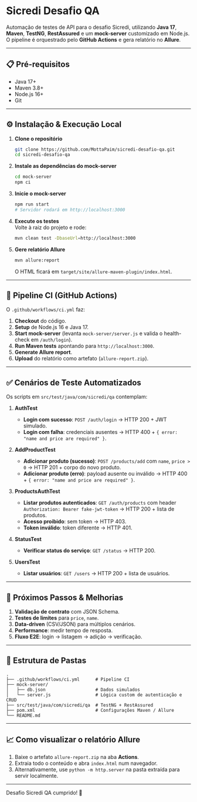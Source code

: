 # Sicredi Desafio QA

Automação de testes de API para o desafio Sicredi, utilizando **Java 17**, **Maven**, **TestNG**, **RestAssured** e um **mock-server** customizado em Node.js. O pipeline é orquestrado pelo **GitHub Actions** e gera relatório no **Allure**.

---

## 📋 Pré-requisitos

- Java 17+
- Maven 3.8+
- Node.js 16+
- Git

---

## ⚙️ Instalação & Execução Local

1. **Clone o repositório**  
   ```bash
   git clone https://github.com/MottaPaim/sicredi-desafio-qa.git
   cd sicredi-desafio-qa
   ```

2. **Instale as dependências do mock-server**  
   ```bash
   cd mock-server
   npm ci
   ```

3. **Inicie o mock-server**  
   ```bash
   npm run start
   # Servidor rodará em http://localhost:3000
   ```

4. **Execute os testes**  
   Volte à raiz do projeto e rode:
   ```bash
   mvn clean test -DbaseUrl=http://localhost:3000
   ```

5. **Gere relatório Allure**  
   ```bash
   mvn allure:report
   ```
   O HTML ficará em `target/site/allure-maven-plugin/index.html`.

---

## 🚀 Pipeline CI (GitHub Actions)

O `.github/workflows/ci.yml` faz:

1. **Checkout** do código.
2. **Setup** de Node.js 16 e Java 17.
3. **Start mock-server** (levanta `mock-server/server.js` e valida o health-check em `/auth/login`).
4. **Run Maven tests** apontando para `http://localhost:3000`.
5. **Generate Allure report**.
6. **Upload** do relatório como artefato (`allure-report.zip`).

---

## ✅ Cenários de Teste Automatizados

Os scripts em `src/test/java/com/sicredi/qa` contemplam:

1. **AuthTest**  
   - **Login com sucesso**: `POST /auth/login` → HTTP 200 + JWT simulado.  
   - **Login com falha**: credenciais ausentes → HTTP 400 + `{ error: "name and price are required" }`.

2. **AddProductTest**  
   - **Adicionar produto (sucesso)**: `POST /products/add` com `name`, `price > 0` → HTTP 201 + corpo do novo produto.  
   - **Adicionar produto (erro)**: payload ausente ou inválido → HTTP 400 + `{ error: "name and price are required" }`.

3. **ProductsAuthTest**  
   - **Listar produtos autenticados**: `GET /auth/products` com header `Authorization: Bearer fake-jwt-token` → HTTP 200 + lista de produtos.  
   - **Acesso proibido**: sem token → HTTP 403.  
   - **Token inválido**: token diferente → HTTP 401.

4. **StatusTest**  
   - **Verificar status do serviço**: `GET /status` → HTTP 200.

5. **UsersTest**  
   - **Listar usuários**: `GET /users` → HTTP 200 + lista de usuários.

---

## 🔮 Próximos Passos & Melhorias

1. **Validação de contrato** com JSON Schema.  
2. **Testes de limites** para `price`, `name`.  
3. **Data-driven** (CSV/JSON) para múltiplos cenários.  
4. **Performance**: medir tempo de resposta.  
5. **Fluxo E2E**: login → listagem → adição → verificação.  

---

## 📂 Estrutura de Pastas

```
.
├── .github/workflows/ci.yml      # Pipeline CI
├── mock-server/
│   ├── db.json                   # Dados simulados
│   └── server.js                 # Lógica custom de autenticação e CRUD
├── src/test/java/com/sicredi/qa  # TestNG + RestAssured
├── pom.xml                       # Configurações Maven / Allure
└── README.md
```

---

## 📈 Como visualizar o relatório Allure

1. Baixe o artefato `allure-report.zip` na aba **Actions**.  
2. Extraia todo o conteúdo e abra `index.html` num navegador.  
3. Alternativamente, use `python -m http.server` na pasta extraída para servir localmente.

---

Desafio Sicredi QA cumprido! 🚀
